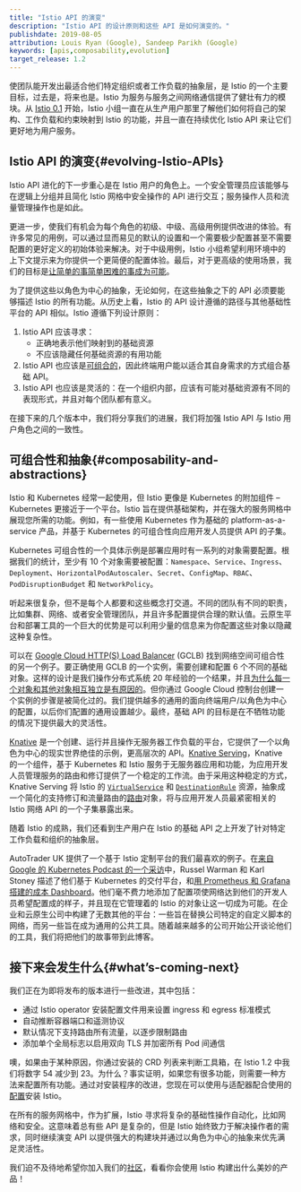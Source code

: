 ```yaml
---
title: "Istio API 的演变"
description: "Istio API 的设计原则和这些 API 是如何演变的。"
publishdate: 2019-08-05
attribution: Louis Ryan (Google), Sandeep Parikh (Google)
keywords: [apis,composability,evolution]
target_release: 1.2
---
```


使团队能开发出最适合他们特定组织或者工作负载的抽象层，是 Istio 的一个主要目标，过去是，将来也是。Istio 为服务与服务之间网络通信提供了健壮有力的模块。从 [Istio 0.1](/zh/news/releases/0.x/announcing-0.1) 开始，Istio 小组一直在从生产用户那里了解他们如何将自己的架构、工作负载和约束映射到 Istio 的功能，并且一直在持续优化 Istio API 来让它们更好地为用户服务。

## Istio API 的演变{#evolving-Istio-APIs}

Istio API 进化的下一步重心是在 Istio 用户的角色上。一个安全管理员应该能够与在逻辑上分组并且简化 Istio 网格中安全操作的 API 进行交互；服务操作人员和流量管理操作也是如此。

更进一步，使我们有机会为每个角色的初级、中级、高级用例提供改进的体验。有许多常见的用例，可以通过显而易见的默认的设置和一个需要极少配置甚至不需要配置的更好定义的初始体验来解决。对于中级用例，Istio 小组希望利用环境中的上下文提示来为你提供一个更简便的配置体验。最后，对于更高级的使用场景，我们的目标是[让简单的事简单困难的事成为可能](https://www.quora.com/What-is-the-origin-of-the-phrase-make-the-easy-things-easy-and-the-hard-things-possible)。

为了提供这些以角色为中心的抽象，无论如何，在这些抽象之下的 API 必须要能够描述 Istio 的所有功能。从历史上看，Istio 的 API 设计遵循的路径与其他基础性平台的 API 相似。Istio 遵循下列设计原则：

1. Istio API 应该寻求：
    - 正确地表示他们映射到的基础资源
    - 不应该隐藏任何基础资源的有用功能
1. Istio API 也应该是[可组合的](https://en.wikipedia.org/wiki/Composability)，因此终端用户能以适合其自身需求的方式组合基础 API。
1. Istio API 也应该是灵活的：在一个组织内部，应该有可能对基础资源有不同的表现形式，并且对每个团队都有意义。

在接下来的几个版本中，我们将分享我们的进展，我们将加强 Istio API 与 Istio 用户角色之间的一致性。

## 可组合性和抽象{#composability-and-abstractions}

Istio 和 Kubernetes 经常一起使用，但 Istio 更像是 Kubernetes 的附加组件 – Kubernetes 更接近于一个平台。Istio 旨在提供基础架构，并在强大的服务网格中展现您所需的功能。例如，有一些使用 Kubernetes 作为基础的 platform-as-a-service 产品，并基于 Kubernetes 的可组合性向应用开发人员提供 API 的子集。

Kubernetes 可组合性的一个具体示例是部署应用时有一系列的对象需要配置。根据我们的统计，至少有 10 个对象需要被配置：`Namespace`、`Service`、`Ingress`、`Deployment`、`HorizontalPodAutoscaler`、`Secret`、`ConfigMap`、`RBAC`、`PodDisruptionBudget` 和 `NetworkPolicy`。

听起来很复杂，但不是每个人都要和这些概念打交道。不同的团队有不同的职责，比如集群、网络、或者安全管理团队，并且许多配置提供合理的默认值。云原生平台和部署工具的一个巨大的优势是可以利用少量的信息来为你配置这些对象以隐藏这种复杂性。

可以在 [Google Cloud HTTP(S) Load Balancer](https://cloud.google.com/load-balancing/docs/https/) (GCLB) 找到网络空间可组合性的另一个例子。要正确使用 GCLB 的一个实例，需要创建和配置 6 个不同的基础对象。这样的设计是我们操作分布式系统 20 年经验的一个结果，并且[为什么每一个对象和其他对象相互独立是有原因的](https://www.youtube.com/watch?v=J5HJ1y6PeyE)。但你通过 Google Cloud 控制台创建一个实例的步骤是被简化过的。我们提供越多的通用的面向终端用户/以角色为中心的配置，以后你们配置的通用设置越少。最终，基础 API 的目标是在不牺牲功能的情况下提供最大的灵活性。

[Knative](http://knative.dev) 是一个创建、运行并且操作无服务器工作负载的平台，它提供了一个以角色为中心的现实世界绝佳的示例，更高层次的 API。[Knative Serving](https://knative.dev/docs/serving/)，Knative 的一个组件，基于 Kubernetes 和 Istio 服务于无服务器应用和功能，为应用开发人员管理服务的路由和修订提供了一个稳定的工作流。由于采用这种稳定的方式，Knative Serving 将 Istio 的 [`VirtualService`](/zh/docs/reference/config/networking/virtual-service/) 和 [`DestinationRule`](/zh/docs/reference/config/networking/destination-rule/) 资源，抽象成一个简化的支持修订和流量路由的[路由](https://github.com/knative/docs/blob/master/docs/serving/spec/knative-api-specification-1.0.md#route)对象，将与应用开发人员最紧密相关的 Istio 网络 API 的一个子集暴露出来。

随着 Istio 的成熟，我们还看到生产用户在 Istio 的基础 API 之上开发了针对特定工作负载和组织的抽象层。

AutoTrader UK 提供了一个基于 Istio 定制平台的我们最喜欢的例子。在[来自 Google 的 Kubernetes Podcast 的一个采访](https://kubernetespodcast.com/episode/052-autotrader/)中，Russel Warman 和 Karl Stoney 描述了他们基于 Kubernetes 的交付平台，和[用 Prometheus 和 Grafana 搭建的成本 Dashboard](https://karlstoney.com/2018/07/07/managing-your-costs-on-kubernetes/)。他们毫不费力地添加了配置项使网络达到他们的开发人员希望配置成的样子，并且现在它管理着的 Istio 的对象让这一切成为可能。在企业和云原生公司中构建了无数其他的平台：一些旨在替换公司特定的自定义脚本的网络，而另一些旨在成为通用的公共工具。随着越来越多的公司开始公开谈论他们的工具，我们将把他们的故事带到此博客。

## 接下来会发生什么{#what’s-coming-next}

我们正在为即将发布的版本进行一些改进，其中包括：

- 通过 Istio operator 安装配置文件用来设置 ingress 和 egress 标准模式
- 自动推断容器端口和遥测协议
- 默认情况下支持路由所有流量，以逐步限制路由
- 添加单个全局标志以启用双向 TLS 并加密所有 Pod 间通信

噢，如果由于某种原因，你通过安装的 CRD 列表来判断工具箱，在 Istio 1.2 中我们将数字 54 减少到 23。为什么？事实证明，如果您有很多功能，则需要一种方法来配置所有功能。通过对安装程序的改进，您现在可以使用与适配器配合使用的[配置](/zh/docs/setup/additional-setup/config-profiles/)安装 Istio。

在所有的服务网格中，作为扩展，Istio 寻求将复杂的基础性操作自动化，比如网络和安全。这意味着总有些 API 是复杂的，但是 Istio 始终致力于解决操作者的需求，同时继续演变 API 以提供强大的构建块并通过以角色为中心的抽象来优先满足灵活性。

我们迫不及待地希望你加入我们的[社区](/zh/get-involved/)，看看你会使用 Istio 构建出什么美妙的产品！
